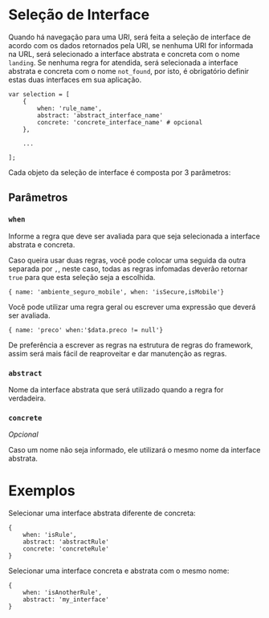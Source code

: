 # Seleção de Interface

Quando há navegação para uma URI, será feita a seleção de interface de acordo com os dados retornados pela URI, se nenhuma
URI for informada na URL, será selecionado a interface abstrata e concreta com o nome `landing`. Se nenhuma regra for atendida,
será selecionada a interface abstrata e concreta com o nome `not_found`, por isto, é obrigatório definir estas duas interfaces
em sua aplicação.

    var selection = [
        {
            when: 'rule_name',
            abstract: 'abstract_interface_name'
            concrete: 'concrete_interface_name' # opcional
        },
        
        ...
    
    ];

Cada objeto da seleção de interface é composta por 3 parâmetros:

## Parâmetros

### `when`

Informe a regra que deve ser avaliada para que seja selecionada a interface abstrata e concreta.

Caso queira usar duas regras, você pode colocar uma seguida da outra separada por `,`, neste caso, todas as regras infomadas deverão retornar `true`
para que esta seleção seja a escolhida.

    { name: 'ambiente_seguro_mobile', when: 'isSecure,isMobile'}

Você pode utilizar uma regra geral ou escrever uma expressão que deverá ser avaliada.

    { name: 'preco' when:'$data.preco != null'}

De preferência a escrever as regras na estrutura de regras do framework, assim será mais fácil de reaproveitar e dar manutenção as regras.

### `abstract`

Nome da interface abstrata que será utilizado quando a regra for verdadeira.

### `concrete`

*Opcional*

Caso um nome não seja informado, ele utilizará o mesmo nome da interface abstrata.

# Exemplos

Selecionar uma interface abstrata diferente de concreta:

    {
        when: 'isRule',
        abstract: 'abstractRule'
        concrete: 'concreteRule'
    }
    
Selecionar uma interface concreta e abstrata com o mesmo nome:

    {
        when: 'isAnotherRule',
        abstract: 'my_interface'
    }

